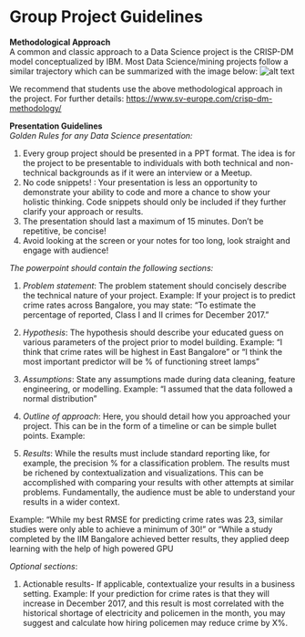 # Group Project Guidelines 

**Methodological Approach**       
A common and classic approach to a Data Science project is the CRISP-DM model conceptualized by IBM. Most Data Science/mining projects follow a similar trajectory which can be summarized with the image below: 
   ![alt text](https://www.ibm.com/developerworks/bpm/library/techarticles/1407_chandran/image002.png) 
 
 We recommend that students use the above methodological approach in the project. For further details: https://www.sv-europe.com/crisp-dm-methodology/ 

**Presentation Guidelines**               
*Golden Rules for any Data Science presentation:*

1. Every group project should be presented in a PPT format. The idea is for the project to be presentable to individuals with both technical and non-technical backgrounds as if it were an interview or a Meetup.     
2. No code snippets! : Your presentation is less an opportunity to demonstrate your ability to code and more a chance to show your holistic thinking. Code snippets should only be included if they further clarify your approach or results.   
3. The presentation should last a maximum of 15 minutes. Don’t be repetitive, be concise!           
4. Avoid looking at the screen or your notes for too long, look straight and engage with  audience!       
 

*The powerpoint should contain the following sections:*

1.  *Problem statement*: The problem statement should concisely describe the technical nature of your project. 
Example: If your project is to predict crime rates across Bangalore,  you may state: “To estimate the percentage of reported, Class I and II crimes for December 2017.”

2. *Hypothesis*: The hypothesis should describe your educated guess on various parameters of the project prior to model building. 
Example: “I think that crime rates will be highest in East Bangalore” or “I think the most important predictor will be % of functioning street lamps”

3. *Assumptions*: State any assumptions made during data cleaning, feature engineering, or modelling. 
Example: “I assumed that the data followed a normal distribution”

4. *Outline of approach*: Here, you should detail how you approached your project. This can be in the form of a timeline or can be simple bullet points. 
Example: 


5. *Results*: While the results must include standard reporting like, for example, the precision % for a classification problem. The results must be richened by contextualization and visualizations. This can be accomplished with comparing your results with other attempts at similar problems. Fundamentally, the audience must be able to understand your results in a wider context.  

Example: “While my best RMSE for predicting crime rates was 23, similar studies were only able to achieve a minimum of 30!” or “While a study completed by the IIM Bangalore achieved better results, they applied deep learning with the help of high powered GPU



*Optional sections*:

1. Actionable results- If applicable, contextualize your results in a business setting. 
Example: If your prediction for crime rates is that they will increase in December 2017, and this result is most correlated with the historical shortage of electricity and policemen in the month, you may suggest and calculate how hiring policemen may reduce crime by X%. 
 

